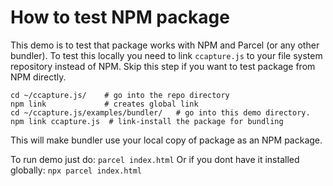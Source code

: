 # How to test NPM package
This demo is to test that package works with NPM and Parcel (or any other bundler).
To test this locally you need to link `ccapture.js` to your file system repository instead of NPM. Skip this step if you want to test package from NPM directly.
```
cd ~/ccapture.js/    # go into the repo directory
npm link             # creates global link
cd ~/ccapture.js/examples/bundler/   # go into this demo directory.
npm link ccapture.js  # link-install the package for bundling
```
This will make bundler use your local copy of package as an NPM package.

To run demo just do:
```parcel index.html```
Or if you dont have it installed globally:
```npx parcel index.html```